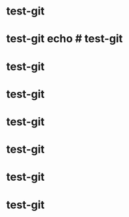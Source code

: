 # test-git
# test-git echo # test-git
# test-git
# test-git
# test-git
# test-git
# test-git
# test-git
